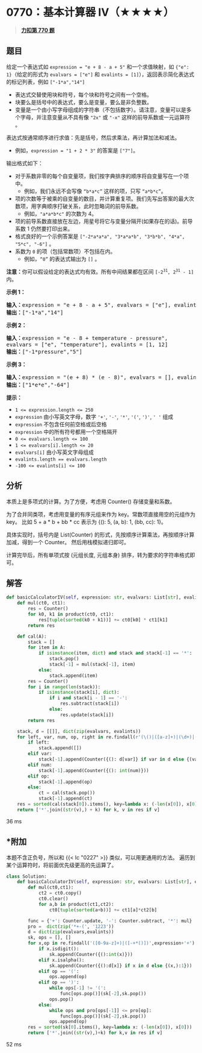 # 0770：基本计算器 IV（★★★★）


> <u>**[力扣第 770 题](https://leetcode.cn/problems/basic-calculator-iv/)**</u>

## 题目

<p>给定一个表达式如 <code>expression = "e + 8 - a + 5"</code> 和一个求值映射，如 <code>{"e": 1}</code>（给定的形式为 <code>evalvars = ["e"]</code> 和 <code>evalints = [1]</code>），返回表示简化表达式的标记列表，例如 <code>["-1*a","14"]</code></p>

<ul>
<li>表达式交替使用块和符号，每个块和符号之间有一个空格。</li>
<li>块要么是括号中的表达式，要么是变量，要么是非负整数。</li>
<li>变量是一个由小写字母组成的字符串（不包括数字）。请注意，变量可以是多个字母，并注意变量从不具有像 <code>"2x"</code> 或 <code>"-x"</code> 这样的前导系数或一元运算符 。</li>
</ul>

<p>表达式按通常顺序进行求值：先是括号，然后求乘法，再计算加法和减法。</p>

<ul>
<li>例如，<code>expression = "1 + 2 * 3"</code> 的答案是 <code>["7"]</code>。</li>
</ul>

<p>输出格式如下：</p>

<ul>
<li>对于系数非零的每个自变量项，我们按字典排序的顺序将自变量写在一个项中。
<ul>
<li>例如，我们永远不会写像 <code>“b*a*c”</code> 这样的项，只写 <code>“a*b*c”</code>。</li>
</ul>
</li>
<li>项的次数等于被乘的自变量的数目，并计算重复项。我们先写出答案的最大次数项，用字典顺序打破关系，此时忽略词的前导系数。
<ul>
<li>例如，<code>"a*a*b*c"</code> 的次数为 4。</li>
</ul>
</li>
<li>项的前导系数直接放在左边，用星号将它与变量分隔开(如果存在的话)。前导系数 1 仍然要打印出来。</li>
<li>格式良好的一个示例答案是 <code>["-2*a*a*a", "3*a*a*b", "3*b*b", "4*a", "5*c", "-6"]</code> 。</li>
<li>系数为 <code>0</code> 的项（包括常数项）不包括在内。
<ul>
<li>例如，<code>“0”</code> 的表达式输出为 <code>[]</code> 。</li>
</ul>
</li>
</ul>

<p><strong>注意：</strong>你可以假设给定的表达式均有效。所有中间结果都在区间 <code>[-2<sup>31</sup>, 2<sup>31</sup> - 1]</code> 内。</p>



<p><strong>示例 1：</strong></p>

<pre>
<strong>输入：</strong>expression = "e + 8 - a + 5", evalvars = ["e"], evalints = [1]
<strong>输出：</strong>["-1*a","14"]
</pre>

<p><strong>示例 2：</strong></p>

<pre>
<strong>输入：</strong>expression = "e - 8 + temperature - pressure",
evalvars = ["e", "temperature"], evalints = [1, 12]
<strong>输出：</strong>["-1*pressure","5"]
</pre>

<p><strong>示例 3：</strong></p>

<pre>
<strong>输入：</strong>expression = "(e + 8) * (e - 8)", evalvars = [], evalints = []
<strong>输出：</strong>["1*e*e","-64"]
</pre>



<p><strong>提示：</strong></p>

<ul>
<li><code>1 &lt;= expression.length &lt;= 250</code></li>
<li><code>expression</code> 由小写英文字母，数字 <code>'+'</code>, <code>'-'</code>, <code>'*'</code>, <code>'('</code>, <code>')'</code>, <code>' '</code> 组成</li>
<li><code>expression</code> 不包含任何前空格或后空格</li>
<li><code>expression</code> 中的所有符号都用一个空格隔开</li>
<li><code>0 &lt;= evalvars.length &lt;= 100</code></li>
<li><code>1 &lt;= evalvars[i].length &lt;= 20</code></li>
<li><code>evalvars[i]</code> 由小写英文字母组成</li>
<li><code>evalints.length == evalvars.length</code></li>
<li><code>-100 &lt;= evalints[i] &lt;= 100</code></li>
</ul>


## 分析

本质上是多项式的计算。为了方便，考虑用 Counter() 存储变量和系数。

为了合并同类项，考虑用变量的有序元组来作为 key。常数项直接用空的元组作为 key。
比如 5 + a * b + bb * cc 表示为 {(): 5, (a, b): 1, (bb, cc): 1}。

具体实现时，括号内是 List(Counter) 的形式，先按顺序计算乘法，再按顺序计算加减，得到一个 Counter。
然后用栈模拟递归即可。

计算完毕后，所有单项式按 (元组长度, 元组本身) 排序，转为要求的字符串格式即可。

## 解答

```python
def basicCalculatorIV(self, expression: str, evalvars: List[str], evalints: List[int]) -> List[str]:
    def mul(ct0, ct1):
        res = Counter()
        for k0, k1 in product(ct0, ct1):
            res[tuple(sorted(k0 + k1))] += ct0[k0] * ct1[k1]
        return res

    def cal(A):
        stack = []
        for item in A:
            if isinstance(item, dict) and stack and stack[-1] == '*':
                stack.pop()
                stack[-1] = mul(stack[-1], item)
            else:
                stack.append(item)
        res = Counter()
        for i in range(len(stack)):
            if isinstance(stack[i], dict):
                if i and stack[i - 1] == '-':
                    res.subtract(stack[i])
                else:
                    res.update(stack[i])
        return res

    stack, d = [[]], dict(zip(evalvars, evalints))
    for left, var, num, op, right in re.findall(r'(\()|([a-z]+)|(\d+)|([-+*])|(\))', expression):
        if left:
            stack.append([])
        elif var:
            stack[-1].append(Counter({(): d[var]} if var in d else {(var,): 1}))
        elif num:
            stack[-1].append(Counter({(): int(num)}))
        elif op:
            stack[-1].append(op)
        else:
            ct = cal(stack.pop())
            stack[-1].append(ct)
    res = sorted(cal(stack[0]).items(), key=lambda x: (-len(x[0]), x[0]))
    return ['*'.join((str(v),) + k) for k, v in res if v]
```
36 ms

## *附加

本题不含正负号，所以和 {{< lc "0227" >}} 类似，可以用更通用的方法。
遍历到某个运算符时，将前面优先级更高的先运算了。
	
```python
class Solution:
    def basicCalculatorIV(self, expression: str, evalvars: List[str], evalints: List[int]) -> List[str]:
        def mul(ct0,ct1):
            ct2 = ct0.copy()
            ct0.clear()
            for a,b in product(ct1,ct2):
                ct0[tuple(sorted(a+b))] += ct1[a]*ct2[b]

        func = {'+': Counter.update, '-': Counter.subtract, '*': mul}
        pro =  dict(zip('*+-(', '1223'))
        d = dict(zip(evalvars,evalints))
        sk, ops = [], []
        for x,op in re.findall('([0-9a-z]+)|([-+*()])',expression+'+'):
            if x.isdigit():
                sk.append(Counter({():int(x)}))
            elif x.isalpha():
                sk.append(Counter({():d[x]} if x in d else {(x,):1}))
            elif op == '(':
                ops.append(op)
            elif op == ')':
                while ops[-1] != '(':
                    func[ops.pop()](sk[-2],sk.pop())
                ops.pop()
            else:
                while ops and pro[ops[-1]] <= pro[op]:
                    func[ops.pop()](sk[-2],sk.pop())
                ops.append(op)
        res = sorted(sk[0].items(), key=lambda x: (-len(x[0]), x[0]))
        return ['*'.join((str(v),)+k) for k,v in res if v]
```
52 ms
